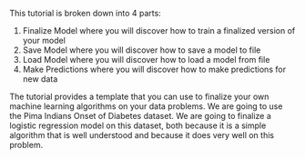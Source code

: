 This tutorial is broken down into 4 parts:

1) Finalize Model where you will discover how to train a finalized version of your model
2) Save Model where you will discover how to save a model to file
3) Load Model where you will discover how to load a model from file
4) Make Predictions where you will discover how to make predictions for new data

The tutorial provides a template that you can use to finalize your own machine learning
algorithms on your data problems. We are going to use the Pima Indians Onset of Diabetes
dataset. We are going to finalize a
logistic regression model on this dataset, both because it is a simple algorithm that is well
understood and because it does very well on this problem.